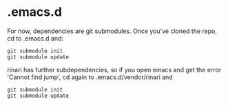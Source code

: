 .emacs.d
========

For now, dependencies are git submodules.  Once you've cloned the repo, cd to .emacs.d and:

```
git submodule init
git submodule update
```

rinari has further subdependencies, so if you open emacs and get the error 'Cannot find jump', cd again to .emacs.d/vendor/rinari and

```
git submodule init
git submodule update
```
